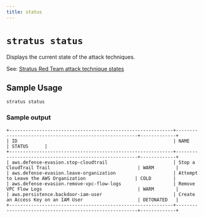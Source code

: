 ```yaml
---
title: status
---
```

# `stratus status`

Displays the current state of the attack techniques.

See: [Stratus Red Team attack technique states](../../getting-started/#state-machine)

## Sample Usage

```bash title="List the current state of available attack techniques"
stratus status
```

### Sample output

```
+------------------------------------------------------------+--------------------------------------------------------+-------------+
| ID                                                         | NAME                                                   | STATUS      |
+------------------------------------------------------------+--------------------------------------------------------+-------------+
| aws.defense-evasion.stop-cloudtrail                        | Stop a CloudTrail Trail                                | WARM        |
| aws.defense-evasion.leave-organization                     | Attempt to Leave the AWS Organization                  | COLD        |
| aws.defense-evasion.remove-vpc-flow-logs                   | Remove VPC Flow Logs                                   | WARM        |
| aws.persistence.backdoor-iam-user                          | Create an Access Key on an IAM User                    | DETONATED   |
+------------------------------------------------------------+--------------------------------------------------------+-------------+
```